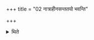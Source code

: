 +++
title = "02 नात्राहीनसन्ततयो भवन्ति"

+++

<details><summary>थिते</summary>

नात्राहीनसन्ततयो भवन्ति २
</details>
